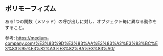## ポリモーフィズム

ある1つの関数（メソッド）の呼び出しに対し、オブジェクト毎に異なる動作をすること。

参考: https://medium-company.com/%E3%83%9D%E3%83%AA%E3%83%A2%E3%83%BC%E3%83%95%E3%82%A3%E3%82%BA%E3%83%A0/